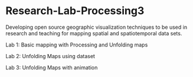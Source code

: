 # Research-Lab-Processing3
Developing open source geographic visualization techniques to be used in research and teaching for mapping spatial and spatiotemporal data sets. 

Lab 1: Basic mapping with Processing and Unfolding maps

Lab 2: Unfolding Maps using dataset

Lab 3: Unfolding Maps with animation
